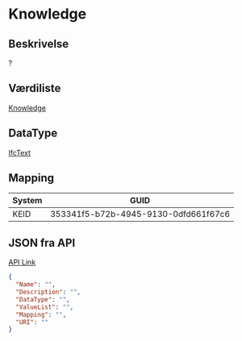 # Knowledge

## Beskrivelse

?

## Værdiliste

[Knowledge](../Values/A104/Knowledge)

## DataType

[IfcText](../DataTypes/IfcText.md)

## Mapping

| System | GUID                                 |
| ------ | ------------------------------------ |
| KEID   | 353341f5-b72b-4945-9130-0dfd661f67c6 |

## JSON fra API

[API Link](http://vna-api-dev.azurewebsites.net/DataDictionary/getSpatialTemplate?Name=Building)

```json
{
  "Name": "",
  "Description": "",
  "DataType": "",
  "ValueList": "",
  "Mapping": "",
  "URI": ""
}
```
